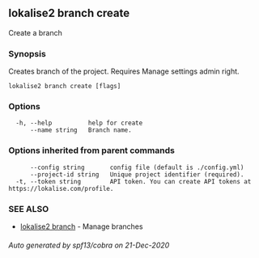 ## lokalise2 branch create

Create a branch

### Synopsis

Creates branch of the project. Requires Manage settings admin right.

```
lokalise2 branch create [flags]
```

### Options

```
  -h, --help          help for create
      --name string   Branch name.
```

### Options inherited from parent commands

```
      --config string       config file (default is ./config.yml)
      --project-id string   Unique project identifier (required).
  -t, --token string        API token. You can create API tokens at https://lokalise.com/profile.
```

### SEE ALSO

* [lokalise2 branch](lokalise2_branch.md)	 - Manage branches

###### Auto generated by spf13/cobra on 21-Dec-2020
